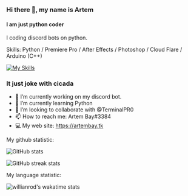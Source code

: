 ### Hi there 👋, my name is Artem
#### I am just python coder
I coding discord bots on python.

Skills: Python / Premiere Pro / After Effects / Photoshop / Cloud Flare / Arduino (C++)

[![My Skills](https://skillicons.dev/icons?i=py,ae,pr,ps,cloudflare,discord,cpp)](https://artembay.tk)

### It just joke with cicada

- 🔭 I’m currently working on my discord bot. 
- 🌱 I’m currently learning Python 
- 👯 I’m looking to collaborate with @TerminalPR0
- 📫 How to reach me: Artem Bay#3384
- 💻 My web site: https://artembay.tk


My github statistic:

![GitHub stats](https://github-readme-stats.vercel.app/api?username=Artembay&theme=tokyonight&show_icons=true)  

![GitHub streak stats](https://github-readme-streak-stats.herokuapp.com/?user=Artembay&theme=tokyonight&show_icons=true)  

My language statistic:

![willianrod's wakatime stats](https://github-readme-stats.vercel.app/api/wakatime?username=Artembay&theme=tokyonight&show_icons=true&layout=compact)
<!---
![github contribution grid snake animation](https://raw.githubusercontent.com/ArtemBay/Artembay/main/output/github-contribution-grid-snake.svg)
--->
